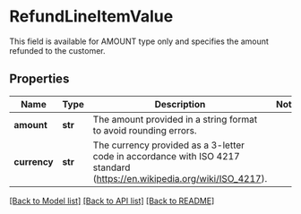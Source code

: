 # RefundLineItemValue

This field is available for AMOUNT type only and specifies the amount refunded to the customer.
## Properties
Name | Type | Description | Notes
------------ | ------------- | ------------- | -------------
**amount** | **str** | The amount provided in a string format to avoid rounding errors. | 
**currency** | **str** | The currency provided as a 3-letter code in accordance with ISO 4217 standard (https://en.wikipedia.org/wiki/ISO_4217). | 

[[Back to Model list]](../README.md#documentation-for-models) [[Back to API list]](../README.md#documentation-for-api-endpoints) [[Back to README]](../README.md)


